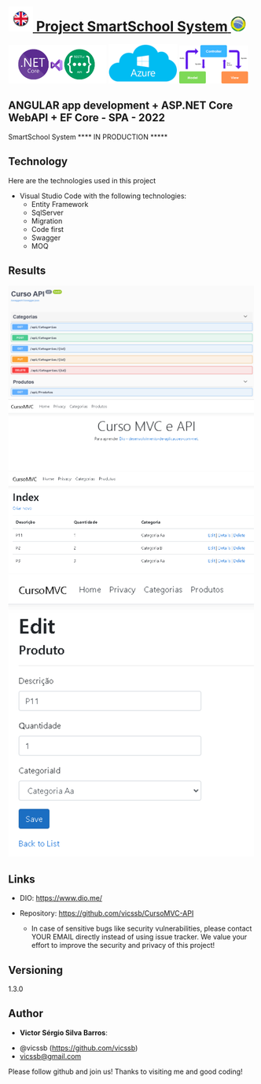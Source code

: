 # <a href="./readme.md"> <img src="./img/LogoUK.png" alt="Logo UK" width="50"/> Project SmartSchool System</a><a href="./leiame.md"> <img src="./img/logoBrazil.png" alt="Logo Brasil" width="30"/></a>


<img src="./img/logo.png" alt="Logo .NET" width="200"/> <img src="./img/logo2.png" alt="Logo Azure" width="140"/> <img src="./img/logo3.png" alt="Logo MVC" width="140"/>
  
## ANGULAR app development + ASP.NET Core WebAPI + EF Core - SPA - 2022
 
SmartSchool System **** IN PRODUCTION *****
 
## Technology 
 
Here are the technologies used in this project
 
* Visual Studio Code with the following technologies:
  - Entity Framework
  - SqlServer
  - Migration
  - Code first
  - Swagger
  - MOQ
 
 
## Results
 
 <img src="./img/api1.png" alt="tela1" width="500"/>
 <img src="./img/mvc1.png" alt="tela2" width="500"/>
 <img src="./img/mvc2.png" alt="tela1" width="500"/>
 <img src="./img/mvc3.png" alt="tela2" width="500"/>
 
 
 
## Links
 
  - DIO: https://www.dio.me/
  
  - Repository: https://github.com/vicssb/CursoMVC-API
    - In case of sensitive bugs like security vulnerabilities, please contact
      YOUR EMAIL directly instead of using issue tracker. We value your effort
      to improve the security and privacy of this project!
 
 
## Versioning
 
1.3.0
 
 
## Author
 
* **Victor Sérgio Silva Barros**: 

- @vicssb (https://github.com/vicssb)
- vicssb@gmail.com
 
Please follow github and join us!
Thanks to visiting me and good coding!
